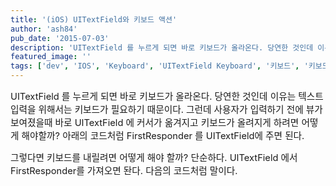 ```yaml
---
title: '(iOS) UITextField와 키보드 액션'
author: 'ash84'
pub_date: '2015-07-03'
description: 'UITextField 를 누르게 되면 바로 키보드가 올라온다. 당연한 것인데 이유는 텍스트 입력을 위해서는 키보드가 필요하기 때문이다. 그런데 사용자가 입력하기 전에 뷰가 보여졌을때 바로 UITextField 에 커서가 옮겨지고 키보드가 올려지게 하려면 어떻게 해야할까? 아래의 코드처럼 FirstResponder 를 UITextField에 주면 된다.'
featured_image: ''
tags: ['dev', 'IOS', 'Keyboard', 'UITextField Keyboard', '키보드', '키보드 액션']
---
```



<span style="font-size: 11pt;">UITextField 를 누르게 되면 바로 키보드가 올라온다. 당연한 것인데 이유는 텍스트 입력을 위해서는 키보드가 필요하기 때문이다. 그런데 사용자가 입력하기 전에 뷰가 보여졌을때 바로 UITextField 에 커서가 옮겨지고 키보드가 올려지게 하려면 어떻게 해야할까? 아래의 코드처럼 FirstResponder 를 UITextField에 주면 된다. </span>

<span style="font-size: 11pt; line-height: 1.5;"><script src="https://gist.github.com/4655828.js"></script></span>

<span style="font-size: 11pt;">그렇다면 키보드를 내릴려면 어떻게 해야 할까? 단순하다. UITextField 에서 FirstResponder를 가져오면 돤다. 다음의 코드처럼 말이다. </span>

<span style="font-size: 11pt;"><script src="https://gist.github.com/4655868.js"></script></span>



